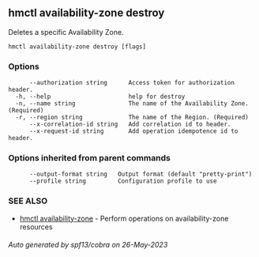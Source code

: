 ## hmctl availability-zone destroy

Deletes a specific Availability Zone.

```
hmctl availability-zone destroy [flags]
```

### Options

```
      --authorization string      Access token for authorization header.
  -h, --help                      help for destroy
  -n, --name string               The name of the Availability Zone. (Required)
  -r, --region string             The name of the Region. (Required)
      --x-correlation-id string   Add correlation id to header.
      --x-request-id string       Add operation idempotence id to header.
```

### Options inherited from parent commands

```
      --output-format string   Output format (default "pretty-print")
      --profile string         Configuration profile to use
```

### SEE ALSO

* [hmctl availability-zone](hmctl_availability-zone.md)	 - Perform operations on availability-zone resources

###### Auto generated by spf13/cobra on 26-May-2023

